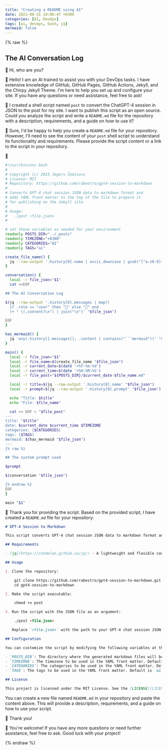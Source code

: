 ```yaml
---
title: "Creating a README using AI"
date: 2023-08-31 19:06:47 +0300
categories: [AI, DevOps]
tags: [ai, devops, bash, jq]
mermaid: false
---
```

{% raw %}

## The AI Conversation Log

👤 Hi, who are you?

🤖 Hello! I am an AI trained to assist you with your DevOps tasks. I have extensive knowledge of GitHub, GitHub Pages, GitHub Actions, Jekyll, and the Chirpy Jekyll Theme. I'm here to help you set up and configure your site. If you have any questions or need assistance, feel free to ask!

👤 I created a shell script named `post` to convert the ChatGPT-4 session in JSON to the post for my site. I want to publish this script as an open source. Could you analyze the script and write a `README.md` file for the repository with a description, requirements, and a guide on how to use it? 

🤖 Sure, I'd be happy to help you create a `README.md` file for your repository. However, I'll need to see the content of your `post` shell script to understand its functionality and requirements. Please provide the script content or a link to the script in your repository.

👤 

```bash
#!/usr/bin/env bash
#
# Copyright (c) 2023 Jegors Čemisovs
# License: MIT
# Repository: https://github.com/rabestro/gpt4-session-to-markdown
#
# Converts GPT-4 chat session JSON data to markdown format and
# adds YAML front matter to the top of the file to prepare it
# for publishing on the Jekyll site.
#
# Usage:
#   ./post <file.json>
#

# set these variables as needed for your environment
readonly POSTS_DIR="../_posts"
readonly TIMEZONE="+0300"
readonly CATEGORIES="AI"
readonly TAGS="ai"

create_file_name() {
  jq --raw-output '.history[0].name | ascii_downcase | gsub("[^a-z0-9]+"; "-")' "$1"
}

conversation() {
  local -r file_json="$1"
  cat <<EOF

## The AI Conversation Log

$(jq --raw-output '.history[0].messages | map((
  if .role == "user" then "👤" else "🤖" end
  )+ " \(.content)\n") | join("\n")' "$file_json")

EOF
}

has_mermaid() {
  jq 'any(.history[].messages[]; .content | contains("```mermaid"))' "$1"
}

main() {
  local -r file_json="$1"
  local -r file_name=$(create_file_name "$file_json")
  local -r current_date=$(date '+%Y-%m-%d')
  local -r current_time=$(date '+%H:%M:%S')
  local -r file_post="${POSTS_DIR}/$current_date-$file_name.md"

  local -r title=$(jq --raw-output '.history[0].name' "$file_json")
  local -r prompt=$(jq --raw-output '.history[0].prompt' "$file_json")

  echo "Title: $title"
  echo "File: $file_name"

  cat << EOF > "$file_post"
---
title: "$title"
date: $current_date $current_time $TIMEZONE
categories: [$CATEGORIES]
tags: [$TAGS]
mermaid: $(has_mermaid "$file_json")
---
{% raw %}

## The system prompt used

$prompt

$(conversation "$file_json")

{% endraw %}
EOF
}

main "$1"
```


🤖 Thank you for providing the script. Based on the provided script, I have created a `README.md` file for your repository:

```markdown
# GPT-4 Session to Markdown

This script converts GPT-4 chat session JSON data to markdown format and adds YAML front matter to the top of the file to prepare it for publishing on a Jekyll site.

## Requirements

- [jq](https://stedolan.github.io/jq/) - A lightweight and flexible command-line JSON processor.

## Usage

1. Clone the repository:

    git clone https://github.com/rabestro/gpt4-session-to-markdown.git
    cd gpt4-session-to-markdown

2. Make the script executable:

    chmod +x post

3. Run the script with the JSON file as an argument:

    ./post <file.json>

   Replace `<file.json>` with the path to your GPT-4 chat session JSON file.

## Configuration

You can customize the script by modifying the following variables at the beginning of the `post` script:

- `POSTS_DIR`: The directory where the generated markdown files will be saved. Default is `../_posts`.
- `TIMEZONE`: The timezone to be used in the YAML front matter. Default is `+0300`.
- `CATEGORIES`: The categories to be used in the YAML front matter. Default is `AI`.
- `TAGS`: The tags to be used in the YAML front matter. Default is `ai`.

## License

This project is licensed under the MIT License. See the [LICENSE](LICENSE) file for details.
```

You can create a new file named `README.md` in your repository and paste the content above. This will provide a description, requirements, and a guide on how to use your script.

👤 Thank you!

🤖 You're welcome! If you have any more questions or need further assistance, feel free to ask. Good luck with your project!

{% endraw %}
